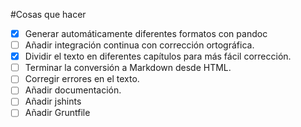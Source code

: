 #Cosas que hacer

* [X] Generar automáticamente diferentes formatos con pandoc
* [ ] Añadir integración continua con corrección ortográfica.
* [X] Dividir el texto en diferentes capítulos para más fácil corrección.
* [ ] Terminar la conversión a Markdown desde HTML.
* [ ] Corregir errores en el texto.
* [ ] Añadir documentación.
* [ ] Añadir jshints
* [ ] Añadir Gruntfile
